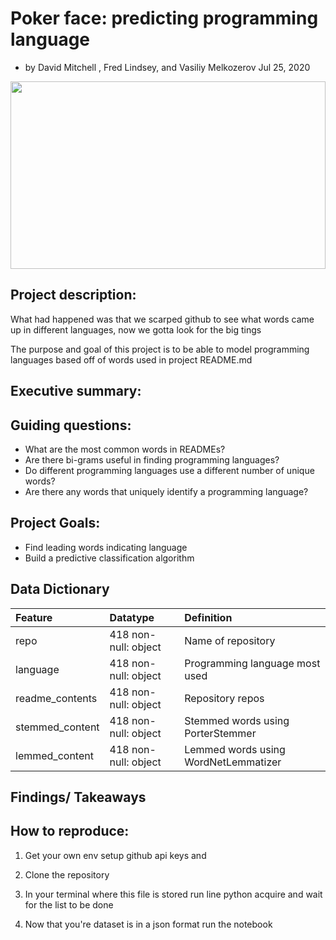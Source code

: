 # Poker face: predicting programming language

- by David Mitchell , Fred Lindsey, and Vasiliy Melkozerov Jul 25, 2020

<img src="https://www.science.org/do/10.1126/science.aaa6312/full/sn-texasholdemh.jpg" width="100%" height="300-">


## Project description:

What had happened was that we scarped github to see what words came up in different languages, now we gotta look for the big tings

The purpose and goal of this project is to be able to model programming languages based off of words used in project README.md

## Executive summary:



## Guiding questions:
- What are the most common words in READMEs?
- Are there bi-grams useful in finding programming languages?
- Do different programming languages use a different number of unique words?
- Are there any words that uniquely identify a programming language?

## Project Goals:
- Find leading words indicating language
- Build a predictive classification algorithm 

## Data Dictionary

|Feature|Datatype|Definition|
|:-------|:--------|:----------|
| repo | 418 non-null: object | Name of repository |
| language | 418 non-null: object | Programming language most used |
| readme_contents | 418 non-null: object | Repository repos |
| stemmed_content | 418 non-null: object | Stemmed words using PorterStemmer|
| lemmed_content | 418 non-null: object | Lemmed words using WordNetLemmatizer |


## Findings/ Takeaways

## How to reproduce:
1. Get your own env setup github api keys and 

2. Clone the repository

3. In your terminal where this file is stored run line python acquire and wait for the list to be done

4. Now that you're dataset is in a json format run the notebook

